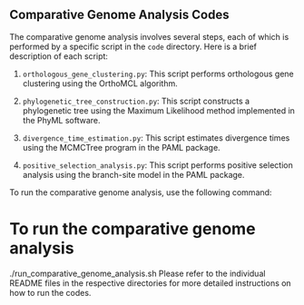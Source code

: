 ## Comparative Genome Analysis Codes

The comparative genome analysis involves several steps, each of which is performed by a specific script in the `code` directory. Here is a brief description of each script:

1. `orthologous_gene_clustering.py`: This script performs orthologous gene clustering using the OrthoMCL algorithm.

2. `phylogenetic_tree_construction.py`: This script constructs a phylogenetic tree using the Maximum Likelihood method implemented in the PhyML software.

3. `divergence_time_estimation.py`: This script estimates divergence times using the MCMCTree program in the PAML package.

4. `positive_selection_analysis.py`: This script performs positive selection analysis using the branch-site model in the PAML package.

To run the comparative genome analysis, use the following command:
# To run the comparative genome analysis
./run_comparative_genome_analysis.sh
Please refer to the individual README files in the respective directories for more detailed instructions on how to run the codes. 
